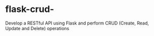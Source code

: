 # flask-crud-
Develop a  RESTful API using Flask and perform CRUD (Create, Read, Update and Delete) operations
